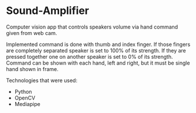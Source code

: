 # Sound-Amplifier
Computer vision app that controls speakers volume via hand command given from web cam.

Implemented command is done with thumb and index finger. If those fingers are completely separated speaker is set to 100% of its strength. If they are pressed together one on another speaker is set to 0% of its strength. 
Command can be shown with each hand, left and right, but it must be single hand shown in frame.

Technologies that were used:
- Python
- OpenCV
- Mediapipe

